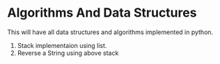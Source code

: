 # Algorithms And Data Structures
This will have all data structures and algorithms implemented in python.
  1. Stack implementaion using list.
  2. Reverse a String using above stack
